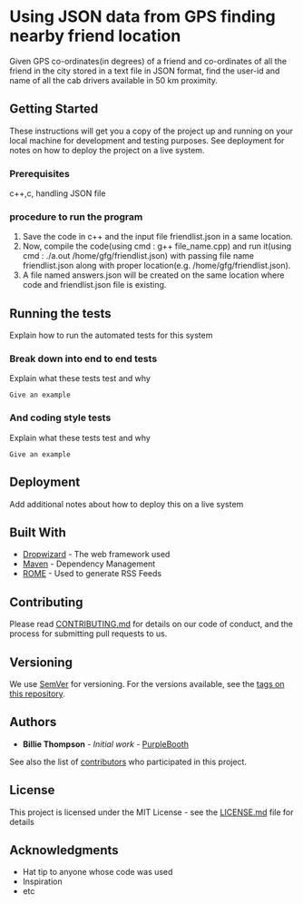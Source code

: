 # Using JSON data from GPS finding nearby friend location

Given GPS co-ordinates(in degrees) of a friend and co-ordinates of all the friend in the city stored in a text file in JSON format, find the user-id and name of all the cab drivers available in 50 km proximity.

## Getting Started

These instructions will get you a copy of the project up and running on your local machine for development and testing purposes. See deployment for notes on how to deploy the project on a live system.

### Prerequisites

c++,c, handling JSON file



### procedure to run the program

1. Save the code in c++ and the input file friendlist.json in a same location.
2. Now, compile the code(using cmd : g++ file_name.cpp) and run it(using cmd : ./a.out /home/gfg/friendlist.json) with passing file name friendlist.json along with proper location(e.g. /home/gfg/friendlist.json).
3. A file named answers.json will be created on the same location where code and friendlist.json file is existing.


## Running the tests

Explain how to run the automated tests for this system

### Break down into end to end tests

Explain what these tests test and why

```
Give an example
```

### And coding style tests

Explain what these tests test and why

```
Give an example
```

## Deployment

Add additional notes about how to deploy this on a live system

## Built With

* [Dropwizard](http://www.dropwizard.io/1.0.2/docs/) - The web framework used
* [Maven](https://maven.apache.org/) - Dependency Management
* [ROME](https://rometools.github.io/rome/) - Used to generate RSS Feeds

## Contributing

Please read [CONTRIBUTING.md](https://gist.github.com/PurpleBooth/b24679402957c63ec426) for details on our code of conduct, and the process for submitting pull requests to us.

## Versioning

We use [SemVer](http://semver.org/) for versioning. For the versions available, see the [tags on this repository](https://github.com/your/project/tags). 

## Authors

* **Billie Thompson** - *Initial work* - [PurpleBooth](https://github.com/PurpleBooth)

See also the list of [contributors](https://github.com/your/project/contributors) who participated in this project.

## License

This project is licensed under the MIT License - see the [LICENSE.md](LICENSE.md) file for details

## Acknowledgments

* Hat tip to anyone whose code was used
* Inspiration
* etc

